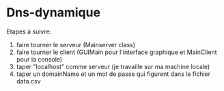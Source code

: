 # Dns-dynamique
Etapes à suivre:

1. faire tourner le serveur (Mainserver class)
2. faire tourner le client (GUIMain pour l'interface graphique et MainClient pour la console)
3. taper "localhost" comme serveur (je travaille sur ma machine locale)
4. taper un domainName et un mot de passe qui figurent dans le fichier data.csv
